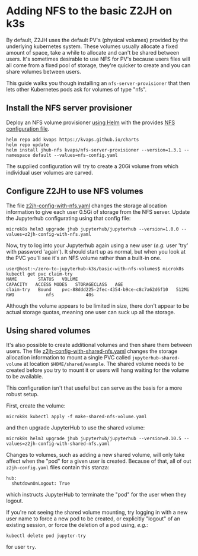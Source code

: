 # Adding NFS to the basic Z2JH on k3s

By default, Z2JH uses the default PV's (physical volumes) provided by the underlying kubernetes system. These volumes usually allocate a fixed amount of space, take a while to allocate and can't be shared between users. It's sometimes desirable to use NFS for PV's because users files will all come from a fixed pool of storage, they're quicker to create and you can share volumes between users.

This guide walks you though installing an `nfs-server-provisioner` that then lets other Kubernetes pods ask for volumes of type "nfs".

## Install the NFS server provisioner

Deploy an NFS volume provisioner [using Helm](https://artifacthub.io/packages/helm/kvaps/nfs-server-provisioner?modal=install) with the provides [NFS configuration file](nfs-config.yaml).

```
helm repo add kvaps https://kvaps.github.io/charts
helm repo update
helm install jhub-nfs kvaps/nfs-server-provisioner --version=1.3.1 --namespace default --values=nfs-config.yaml
```
The supplied configuration will try to create a 20Gi volume from which individual user volumes are carved.

## Configure Z2JH to use NFS volumes

The file [z2jh-config-with-nfs.yaml](z2jh-config-with-nfs.yaml) changes the storage allocation information to give each user 0.5Gi of storage from the NFS server. Update the Jupyterhub configurating using that config file:
```
microk8s helm3 upgrade jhub jupyterhub/jupyterhub --version=1.0.0 --values=z2jh-config-with-nfs.yaml
```
Now, try to log into your Jupyterhub again using a new user (_e.g._ user 'try' with password 'again'). It should start up as normal, but when you look at the PVC you'll see it's an NFS volume rather than a built-in one.
```
user@host:~/zero-to-jupyterhub-k3s/basic-with-nfs-volumes$ microk8s kubectl get pvc claim-try
NAME        STATUS   VOLUME                                     CAPACITY   ACCESS MODES   STORAGECLASS   AGE
claim-try   Bound    pvc-88ddd225-2fec-4354-b9ce-c8c7a62d6f10   512Mi      RWO            nfs            40s
```
Although the volume appears to be limited in size, there don't appear to be actual storage quotas, meaning one user can suck up all the storage.

## Using shared volumes

It's also possible to create additional volumes and then share them between users. The file [z2jh-config-with-shared-nfs.yaml](z2jh-config-with-shared-nfs.yaml) changes the storage allocation information to mount a single PVC called `jupyterhub-shared-volume` at location `$HOME/shared/example`. The shared volume needs to be created before you try to mount it or users will hang waiting for the volume to be available.

This configuration isn't that useful but can serve as the basis for a more robust setup.

First, create the volume:
```
microk8s kubectl apply -f make-shared-nfs-volume.yaml
```
and then upgrade JupyterHub to use the shared volume:
```
microk8s helm3 upgrade jhub jupyterhub/jupyterhub --version=0.10.5 --values=z2jh-config-with-shared-nfs.yaml
```

Changes to volumes, such as adding a new shared volume, will only take affect when the "pod" for a given user is created. Because of that, all of out `z2jh-config.yaml` files contain this stanza:
```
hub:
  shutdownOnLogout: True 
```
which instructs JupyterHub to terminate the "pod" for the user when they logout.

If you're not seeing the shared volume mounting, try logging in with a new user name to force a new pod to be created, or explicitly "logout" of an existing session, or force the deletion of a pod using, _e.g._:
```
kubectl delete pod jupyter-try
```
for user `try`.